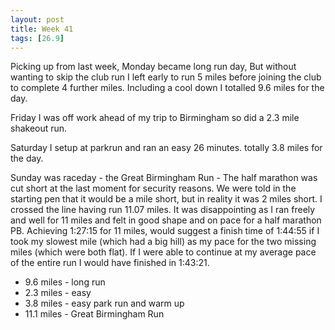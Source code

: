 ```yaml
--- 
layout: post
title: Week 41
tags: [26.9]
---
```


Picking up from last week, Monday became long run day, But without wanting to skip the club run I left early to run 5 miles before joining the club to complete 4 further miles. Including a cool down I totalled 9.6 miles for the day.

Friday I was off work ahead of my trip to Birmingham so did a 2.3 mile shakeout run.

Saturday I setup at parkrun and ran an easy 26 minutes. totally 3.8 miles for the day.

Sunday was raceday - the Great Birmingham Run - The half marathon was cut short at the last moment for security reasons. We were told in the starting pen that it would be a mile short, but in reality it was 2 miles short. I crossed the line having run 11.07 miles. It was disappointing as I ran freely and well for 11 miles and felt in good shape and on pace for a half marathon PB. Achieving 1:27:15 for 11 miles, would suggest a finish time of 1:44:55 if I took my slowest mile (which had a big hill) as my pace for the two missing miles (which were both flat). If I were able to continue at my average pace of the entire run I would have finished in 1:43:21.



* 9.6 miles - long run
* 2.3 miles - easy
* 3.8 miles - easy park run and warm up
* 11.1 miles - Great Birmingham Run
